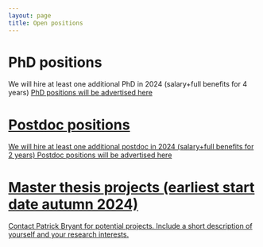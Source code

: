 ```yaml
---
layout: page
title: Open positions
---
```

# PhD positions
We will hire at least one additional PhD in 2024 (salary+full benefits for 4 years)
<a href="https://www.su.se/english/about-the-university/work-at-su/available-jobs"> PhD positions will be advertised here

# Postdoc positions
We will hire at least one additional postdoc in 2024 (salary+full benefits for 2 years)
<a href="https://www.su.se/english/about-the-university/work-at-su/available-jobs"> Postdoc positions will be advertised here

# Master thesis projects (earliest start date autumn 2024)
Contact Patrick Bryant for potential projects. Include a short description of yourself and your research interests.
